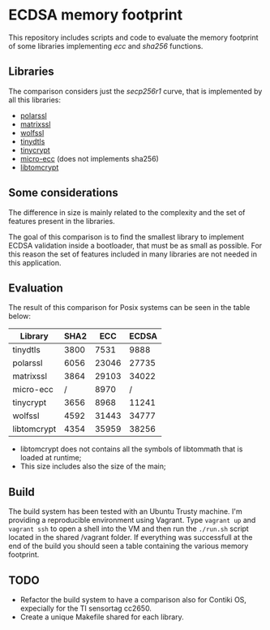 # ECDSA memory footprint

This repository includes scripts and code to evaluate the memory
footprint of some libraries implementing *ecc* and *sha256* functions.

## Libraries

The comparison considers just the *secp256r1* curve, that is implemented
by all this libraries:

 - [polarssl](https://github.com/ARMmbed/mbedtls)
 - [matrixssl](https://github.com/matrixssl/matrixssl)
 - [wolfssl](https://github.com/wolfSSL/wolfssl)
 - [tinydtls](https://projects.eclipse.org/projects/iot.tinydtls)
 - [tinycrypt](https://github.com/01org/tinycrypt)
 - [micro-ecc](https://github.com/kmackay/micro-ecc) (does not implements sha256)
 - [libtomcrypt](https://github.com/libtom/libtomcrypt)

## Some considerations

The difference in size is mainly related to the complexity and the set of
features present in the libraries.

The goal of this comparison is to find the smallest library to implement
ECDSA validation inside a bootloader, that must be as small
as possible. For this reason the set of features included in many libraries
are not needed in this application.

## Evaluation

The result of this comparison for Posix systems can be seen in the table below:

| Library     | SHA2 | ECC   | ECDSA |
|-------------|------|-------|-------|
| tinydtls    | 3800 | 7531  | 9888  |
| polarssl    | 6056 | 23046 | 27735 |
| matrixssl   | 3864 | 29103 | 34022 |
| micro-ecc   |  /   | 8970  |   /   |
| tinycrypt   | 3656 | 8968  | 11241 |
| wolfssl     | 4592 | 31443 | 34777 |
| libtomcrypt | 4354 | 35959 | 38256 |

* libtomcrypt does not contains all the symbols of libtommath that is loaded at runtime;
* This size includes also the size of the main;

## Build

The build system has been tested with an Ubuntu Trusty machine. I'm providing
a reproducible environment using Vagrant. Type `vagrant up` and `vagrant ssh`
to open a shell into the VM and then run the `./run.sh` script located
in the shared /vagrant folder. If everything was successfull at the end of the
build you should seen a table containing the various memory footprint.

## TODO

- Refactor the build system to have a comparison also for Contiki OS,
  expecially for the TI sensortag cc2650.
- Create a unique Makefile shared for each library.
